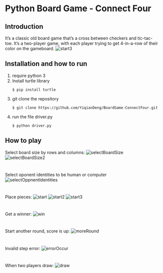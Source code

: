 # Python Board Game - Connect Four

## Introduction

It’s a classic old board game that’s a cross between checkers and tic-tac-toe. It’s a two-player game, with each player trying to get 4-in-a-row of their color on the gameboard.
![start3](doc/start3.png)


## Installation and how to run
1. require python 3
2. Install turtle library
   ```
   $ pip install turtle
   ```
3. git clone the repository
   ```
   $ git clone https://github.com/YiqianDeng/BoardGame-ConnectFour.git
   ```
4. run the file driver.py
   ```
   $ python driver.py
   ```

## How to play
Select board size by rows and columns:
![selectBoardSize](doc/selectBoardSize.png)
![selectBoardSize2](doc/selectBoardSize2.png)
#
Select oponent identities to be human or computer
![selectOppnentIdentities](doc/selectOpponentIdentities.png)
#
Place pieces:
![start](doc/start.png)
![start2](doc/start2.png)
![start3](doc/start3.png)
#
Get a winner:
![win](doc/win.png)
#
Start another round, score is up:
![moreRound](doc/moreRound.png)
#
Invalid step error:
![errorOccur](doc/errorOccur.png)
#
When two players draw:
![draw](doc/draw.png)